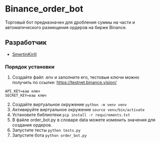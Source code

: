 # Binance_order_bot
Торговый бот предназначен для дробления суммы на части и автоматического размещения ордеров на бирже Binance.

## Разработчик
- [SmertinKirill](https://github.com/SmertinKirill)

### Порядок установки
1. Создайте файл .env и заполните его, тестовые ключи можно получить  по ссылке: https://testnet.binance.vision/ 
```
API_KEY=ваш ключ 
SECRET_KEY=ваш ключ
```
2. Создайте виртуальное окружение ```python -m venv venv```
3. Активируйте виртуальное окружение ```source venv/bin/activate```
4. Установите библиотеки ```pip install -r requirements.txt```
5. В файле order_bot.py в словаре data можете изменить значения для создания ордеров.
6. Запустите тесты ```python tests.py```
7. Запустите бота ```python order_bot.py```
